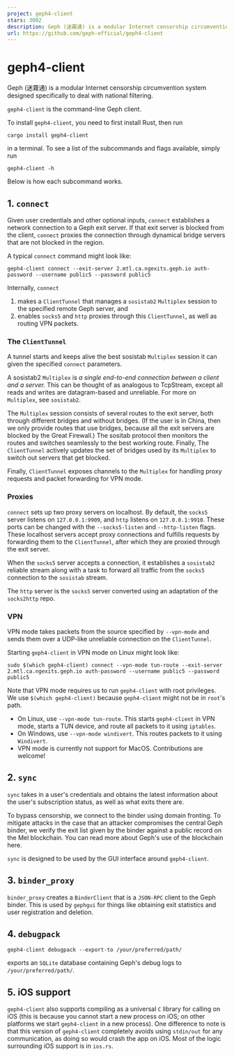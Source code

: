 ```yaml
---
project: geph4-client
stars: 3002
description: Geph (迷霧通) is a modular Internet censorship circumvention system designed specifically to deal with national filtering. 
url: https://github.com/geph-official/geph4-client
---
```


geph4-client
============

Geph (迷霧通) is a modular Internet censorship circumvention system designed specifically to deal with national filtering.

`geph4-client` is the command-line Geph client.

To install `geph4-client`, you need to first install Rust, then run

```
cargo install geph4-client
```

in a terminal. To see a list of the subcommands and flags available, simply run

```
geph4-client -h
```

Below is how each subcommand works.

1\. `connect`
-------------

Given user credentials and other optional inputs, `connect` establishes a network connection to a Geph exit server. If that exit server is blocked from the client, `connect` proxies the connection through dynamical bridge servers that are not blocked in the region.

A typical `connect` command might look like:

```
geph4-client connect --exit-server 2.mtl.ca.ngexits.geph.io auth-password --username public5 --password public5
```

Internally, `connect`

1.  makes a `ClientTunnel` that manages a `sosistab2` `Multiplex` session to the specified remote Geph server, and
2.  enables `socks5` and `http` proxies through this `ClientTunnel`, as well as routing VPN packets.

### The `ClientTunnel`

A tunnel starts and keeps alive the best sosistab `Multiplex` session it can given the specified `connect` parameters.

A sosistab2 `Multiplex` is _a single end-to-end connection between a client and a server._ This can be thought of as analogous to TcpStream, except all reads and writes are datagram-based and unreliable. For more on `Multiplex`, see `sosistab2`.

The `Multiplex` session consists of several routes to the exit server, both through different bridges and without bridges. (If the user is in China, then we only provide routes that use bridges, because all the exit servers are blocked by the Great Firewall.) The sositab protocol then monitors the routes and switches seamlessly to the best working route. Finally, The `ClientTunnel` actively updates the set of bridges used by its `Multiplex` to switch out servers that get blocked.

Finally, `ClientTunnel` exposes channels to the `Multiplex` for handling proxy requests and packet forwarding for VPN mode.

### Proxies

`connect` sets up two proxy servers on localhost. By default, the `socks5` server listens on `127.0.0.1:9909`, and `http` listens on `127.0.0.1:9910`. These ports can be changed with the `--socks5-listen` and `--http-listen` flags. These localhost servers accept proxy connections and fulfills requests by forwarding them to the `ClientTunnel`, after which they are proxied through the exit server.

When the `socks5` server accepts a connection, it establishes a `sosistab2` reliable stream along with a task to forward all traffic from the `socks5` connection to the `sosistab` stream.

The `http` server is the `socks5` server converted using an adaptation of the `socks2http` repo.

### VPN

VPN mode takes packets from the source specified by `--vpn-mode` and sends them over a UDP-like unreliable connection on the `ClientTunnel`.

Starting `geph4-client` in VPN mode on Linux might look like:

```
sudo $(which geph4-client) connect --vpn-mode tun-route --exit-server 2.mtl.ca.ngexits.geph.io auth-password --username public5 --password public5
```

Note that VPN mode requires us to run `geph4-client` with root privileges. We use `$(which geph4-client)` because `geph4-client` might not be in `root`'s path.

-   On Linux, use `--vpn-mode tun-route`. This starts `geph4-client` in VPN mode, starts a TUN device, and route all packets to it using `iptables`.
-   On Windows, use `--vpn-mode windivert`. This routes packets to it using `Windivert`.
-   VPN mode is currently not support for MacOS. Contributions are welcome!

2\. `sync`
----------

`sync` takes in a user's credentials and obtains the latest information about the user's subscription status, as well as what exits there are.

To bypass censorship, we connect to the binder using domain fronting. To mitigate attacks in the case that an attacker compromises the central Geph binder, we verify the exit list given by the binder against a public record on the Mel blockchain. You can read more about Geph's use of the blockchain here.

`sync` is designed to be used by the GUI interface around `geph4-client`.

3\. `binder_proxy`
------------------

`binder_proxy` creates a `BinderClient` that is a `JSON-RPC` client to the Geph binder. This is used by `gephgui` for things like obtaining exit statistics and user registration and deletion.

4\. `debugpack`
---------------

```
geph4-client debugpack --export-to /your/preferred/path/
```

exports an `SQLite` database containing Geph's debug logs to `/your/preferred/path/`.

5\. iOS support
---------------

`geph4-client` also supports compiling as a universal `C` library for calling on iOS (this is because you cannot start a new process on iOS; on other platforms we start `geph4-client` in a new process). One difference to note is that this version of `geph4-client` completely avoids using `stdin/out` for any communication, as doing so would crash the app on iOS. Most of the logic surrounding iOS support is in `ios.rs`.
